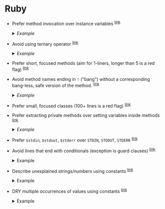 # Ruby

- <a name="prefer-method-invocation"></a>
  Prefer method invocation over instance variables
  <sup>[link](#prefer-method-invocation)</sup>

  <details>
    <summary><em>Example</em></summary>

    ```ruby
    ## Bad
    class MarkRecipe
      def initialize(recipe)
        @recipe = recipe
      end

      def run
        @recipe.mark
      end
    end

    ## Good
    class MarkRecipe
      def initialize(recipe)
        @recipe = recipe
      end

      def run
        recipe.mark
      end

      private

        attr_reader :recipe
    end
    ```
  </details>

- <a name="avoid-using-ternary"></a>
  Avoid using ternary operator
  <sup>[link](#avoid-using-ternary)</sup>

  <details>
    <summary><em>Example</em></summary>

    ```ruby
    ## Bad
    published? ? published_message : standard_message

    ## Good
    if published?
      published_message
    else
      standard_message
    end
    ```
  </details>

- <a name="prefer-short-methods"></a>
  Prefer short, focused methods (aim for 1-liners, longer than 5 is a red flag)
  <sup>[link](#prefer-short-methods)</sup>

- <a name="avoid-bang-methods"></a>
  Avoid method names ending in `!` ("bang") without a corresponding bang-less, safe version of the method.
  <sup>[link](#avoid-bang-methods)</sup>

  <details>
    <summary><em>Example</em></summary>

    ```ruby
    ## Bad
    def method!
      # dangerous operation
    end

    ## Good
    def method
      # dangerous operation
    end

    ## Good
    def method
      # safe operation, preferably in terms of corresponding bang method, i.e.
      dup.method!
    end

    def method!
      # dangerous operation
    end
    ```
  </details>

- <a name="prefer-small-classes"></a>
  Prefer small, focused classes (100+ lines is a red flag)
  <sup>[link](#prefer-small-classes)</sup>

- <a name="prefer-extracting-private"></a>
  Prefer extracting private methods over setting variables inside methods
  <sup>[link](#prefer-extracting-private)</sup>

  <details>
    <summary><em>Example</em></summary>

    ```ruby
    ## Bad
    def method
      var_1 = # ...
      var_2 = # ...
      var_3 = # ...
      var_1 + var_2 + var_3
    end

    ## Good
    def method
      var_1 + var_2 + var_3
    end

      private

      def var_1
        # ...
      end

      def var_2
        # ...
      end

      def var_3
        # ...
      end
    ```
  </details>

- <a name="prefer-dollars"></a>
  Prefer `$stdin`, `$stdout`, `$stderr` over `STDIN`, `STDOUT`, `STDERR`
  <sup>[link](#prefer-dollars)</sup>

- <a name="avoid-trailing-conditional"></a>
  Avoid lines that end with conditionals (exception is guard clauses)
  <sup>[link](#avoid-trailing-conditional)</sup>

  <details>
    <summary>Example</summary>

    ```ruby
    ## Bad
    mark_related_items(:spam) if spam_detected?

    ## Good
    if spam_detected?
      mark_related_items(:spam)
    end

    ## OK for guard clauses, separate by space
    def approve
      return if approved?
      return if unapprovable?

      update(approved: true)
    end
    ```
  </details>

- <a name="explanatory-constants"></a>
  Describe unexplained strings/numbers using constants
  <sup>[link](#explanatory-constants)</sup>

  <details>
    <summary>Example</summary>

    ```ruby
    ## Bad
    def params
      { gak: "UA-4235" }
    end

    ## Good
    def params
      { gak: GOOGLE_ANALYTICS_KEY }
    end

    ## OK - string explained by hash key
    def params
      { google_analytics_key: "UA-4235" }
    end
    ```
  </details>

- <a name="dry-constants"></a>
  DRY multiple occurrences of values using constants
  <sup>[link](#dry-constants)</sup>

  <details>
    <summary>Example</summary>

    ```ruby
    ## Bad
    class Logger
      def log_params
        { google_analytics_key: "UA-4235" }
      end
    end

    class Tracker
      def config
        { google_analytics_key: "UA-4235" }
      end
    end

    ## Good
    class Logger
      def log_params
        { google_analytics_key: GoogleAnalytics::KEY }
      end
    end

    class Tracker
      def config
        { google_analytics_key: GoogleAnalytics::KEY }
      end
    end
    ```
  </details>
